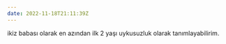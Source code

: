 ```yaml
---
date: 2022-11-18T21:11:39Z
---
```

ikiz babası olarak en azından ilk 2 yaşı uykusuzluk olarak tanımlayabilirim.
